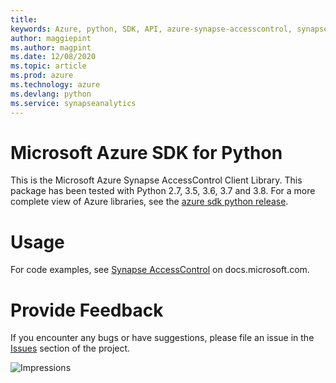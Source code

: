 ```yaml
---
title: 
keywords: Azure, python, SDK, API, azure-synapse-accesscontrol, synapseanalytics
author: maggiepint
ms.author: magpint
ms.date: 12/08/2020
ms.topic: article
ms.prod: azure
ms.technology: azure
ms.devlang: python
ms.service: synapseanalytics
---
```


# Microsoft Azure SDK for Python

This is the Microsoft Azure Synapse AccessControl Client Library.
This package has been tested with Python 2.7, 3.5, 3.6, 3.7 and 3.8.
For a more complete view of Azure libraries, see the [azure sdk python release](https://aka.ms/azsdk/python/all).


# Usage




For code examples, see [Synapse AccessControl](https://docs.microsoft.com/python/api/overview/azure/) on docs.microsoft.com.


# Provide Feedback

If you encounter any bugs or have suggestions, please file an issue in the
[Issues](https://github.com/Azure/azure-sdk-for-python/issues)
section of the project.


![Impressions](https://azure-sdk-impressions.azurewebsites.net/api/impressions/azure-sdk-for-python%2Fazure-synapse-accesscontrol%2FREADME.png)


